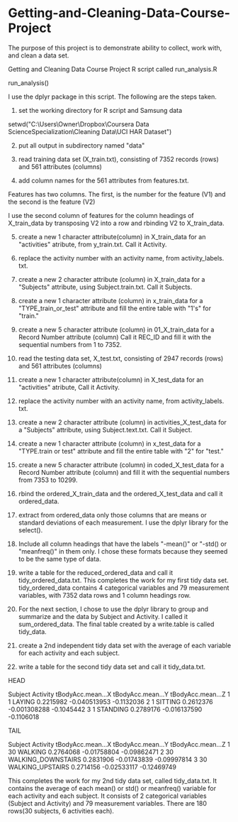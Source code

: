Getting-and-Cleaning-Data-Course-Project
========================================
The purpose of this project is to demonstrate ability to collect, work with, and clean a data set.

Getting and Cleaning Data Course Project R script called run_analysis.R

run_analysis()

I use the dplyr package in this script. The following are the steps taken.

1.  set the working directory for R script and Samsung data

setwd("C:\Users\Owner\Dropbox\Coursera Data ScienceSpecialization\Cleaning Data\UCI HAR Dataset\")

2.  put all output in subdirectory named "data"

3.  read training data set (X_train.txt), consisting of 7352 records (rows) and 561 attributes (columns)

4.  add column names for the 561 attributes from features.txt.

Features has two columns. The first, is the number for the feature (V1) and the second is the feature (V2)

I use the second column of features for the column headings of X_train_data by transposing V2 into a row and rbinding V2 to X_train_data.

5.  create a new 1 character attribute(column) in X_train_data for an "activities" atribute, from y_train.txt. Call it Activity.

6.  replace the activity number with an activity name, from activity_labels. txt.

7.  create a new 2 character attribute (column) in X_train_data for a "Subjects" attribute, using Subject.train.txt. Call it Subjects.

8.  create a new 1 character attribute (column) in x_train_data for a "TYPE_train_or_test" attribute and fill the entire table with "1's" for "train."

9.  create a new 5 character attribute (column) in 01_X_train_data for a Record Number attribute (column) Call it REC_ID and fill it with the sequential numbers from 1 to 7352.

10.  read the testing data set, X_test.txt, consisting of 2947 records (rows) and 561 attributes (columns)

11.  create a new 1 character attribute(column) in X_test_data for an "activities" atribute, Call it Activity.

12.  replace the activity number with an activity name, from activity_labels. txt.

 13.  create a new 2 character attribute (column) in activities_X_test_data for a "Subjects" attribute, using Subject.text.txt. Call it Subject.

14.  create a new 1 character attribute (column) in x_test_data for a "TYPE.train or test" attribute and fill the entire table with "2" for "test."

15.  create a new 5 character attribute (column) in coded_X_test_data for a Record Number attribute (column) and fill it with the sequential numbers from 7353 to 10299.

16.  rbind the ordered_X_train_data and the ordered_X_test_data and call it ordered_data.

17.  extract from ordered_data only those columns that are means or standard deviations of each measurement. I use the dplyr library for the select().

18.  Include all column headings that have the labels "-mean()" or "-std() or "meanfreq()" in them only. I chose these formats because they seemed to be the same type of data.  
 
19.  write a table for the reduced_ordered_data and call it tidy_ordered_data.txt.
This completes the work for my first tidy data set. tidy_ordered_data contains 4 categorical variables and 79 measurement variables, with 7352 data rows and 1 column headings row.

20.  For the next section, I chose to use the dplyr library to group and summarize and the data by Subject and Activity. I called it sum_ordered_data. The final table created by a write.table is called tidy_data.

21.  create a 2nd independent tidy data set with the average of each variable for each activity and each subject.

22.  write a table for the second tidy data set and call it tidy_data.txt.

HEAD

   Subject Activity tBodyAcc.mean...X tBodyAcc.mean...Y tBodyAcc.mean...Z 
1  1       LAYING   0.2215982         -0.040513953      -0.1132036 
2  1       SITTING  0.2612376         -0.001308288      -0.1045442 
3  1       STANDING 0.2789176         -0.016137590      -0.1106018

TAIL

   Subject Activity            tBodyAcc.mean...X tBodyAcc.mean...Y tBodyAcc.mean...Z
1  30      WALKING             0.2764068       -0.01758804       -0.09862471 
2  30      WALKING_DOWNSTAIRS  0.2831906       -0.01743839       -0.09997814 
3  30      WALKING_UPSTAIRS    0.2714156       -0.02533117       -0.12469749

This completes the work for my 2nd tidy data set, called tidy_data.txt. It contains the average of each mean() or std() or meanfreq() variable for each activity and each subject. It consists of 2 categorical variables (Subject and Activity) and 79 measurement variables. There are 180 rows(30 subjects, 6 activities each).

